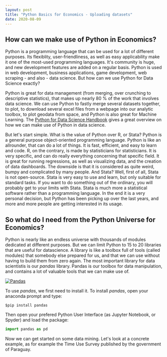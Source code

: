 ```yaml
---
layout: post
title: "Python Basics for Economics - Uploading datasets"
date: 2020-08-09
---
```


## How can we make use of Python in Economics? 

Python is a programming language that can be used for a lot of different purposes. Its flexiblity, user-friendliness, as well as easy applicability make it one of the most-used programming languages. It's community is huge, and new development features are added on a regular basis. Python is used in web development, business applications, game development, web scraping - and also - data science. But how can we use Python for Data Science exactly? 

Python is great for data management (from merging, over crunching to descriptive statistics), that makes up nearly 80 % of the work that involves data science. We can use Python to fastly merge several datasets together, to plot, to download several excel files from a webpage into our analytic toolbox, to plot geodata from space, and Python is also great for Machine Learning. The [Python for Data Science Handbook](https://jakevdp.github.io/PythonDataScienceHandbook/) gives a great overview on how we can make use of Python in data science. 

But let's start simple. What is the value of Python over R, or Stata? Python is a general purpose object-oriented programming language. Python is like an allrounder, that can do a lot of things. It is fast, efficient, and easy to learn and code. R, on the contrary, is made by statisticians for statisticians. It is very specific, and can do really everything concerning that specific field. It is great for running regressions, as well as visualizing data, and the creation of data dashboards. The downside is that it is considered as quite weird, bumpy and complicated by many people. And Stata? Well, first of all, Stata is not open-source. Stata is very easy to use and learn, but only suitable for standard tasks. If you want to do something out of the ordinary, you will probably get to your limits with Stata. Stata is much more a statistical software rather than a programming language. In the end it is a very personal decision, but Python has been picking up over the last years, and more and more people are getting interested in its usage. 

## So what do I need from the Python Universe for Economics? 

Python is nearly like an endless universe with thousands of modules dedicated at different purposes. But we can limit Python to 15 to 20 libraries that are useful for datascience. A library is like a toolbox full of tools (called modules) that somebody else prepared for us, and that we can use without having to build them from zero again. The most important library for data scientistis is our _pandas_ library. Pandas is our toolbox for data manipulation, and contains a lot of valuable tools that we can make use of. 

<a href="https://www.google.de/url?sa=i&url=https%3A%2F%2Fwww.natgeofineart.com%2Fcollections%2Fthe-secret-lives-of-pandas-china-2015%2F&psig=AOvVaw05U-BnuniZS5zYwrKf5yQL&ust=1597080804741000&source=images&cd=vfe&ved=0CAIQjRxqFwoTCLiHt_HTjusCFQAAAAAdAAAAABAD">
<img src="https://www.natgeofineart.com/wp-content/uploads/2018/05/2496735_Vitale_2800px.jpg" alt="Pandas" style="max-width:25%;"/>
<a/>

To use _pandas_, we first need to install it. To install _pandas_, open your anaconda prompt and type: 


```python
$pip install pandas
```
Then open your prefered Python User Interface (as Jupyter Notebook, or Spyder) and load the package: 


```python
import pandas as pd
```

Now we can get started on some data mining. Let's look at a concrete example, as for example the Time Use Survey published by the government of Paraguay. 
